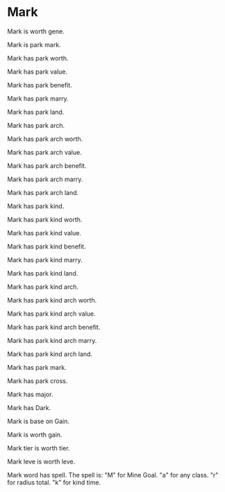 # Mark

Mark is worth gene.

Mark is park mark.

Mark has park worth.

Mark has park value.

Mark has park benefit.

Mark has park marry.

Mark has park land.

Mark has park arch.

Mark has park arch worth.

Mark has park arch value.

Mark has park arch benefit.

Mark has park arch marry.

Mark has park arch land.

Mark has park kind.

Mark has park kind worth.

Mark has park kind value.

Mark has park kind benefit.

Mark has park kind marry.

Mark has park kind land.

Mark has park kind arch.

Mark has park kind arch worth.

Mark has park kind arch value.

Mark has park kind arch benefit.

Mark has park kind arch marry.

Mark has park kind arch land.

Mark has park mark.

Mark has park cross.

Mark has major.

Mark has Dark.

Mark is base on Gain.

Mark is worth gain.

Mark tier is worth tier.

Mark leve is worth leve.

Mark word has spell.
The spell is:
"M" for Mine Goal.
"a" for any class.
"r" for radius total.
"k" for kind time.